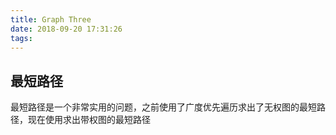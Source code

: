 ```yaml
---
title: Graph Three
date: 2018-09-20 17:31:26
tags:
---
```


## 最短路径

最短路径是一个非常实用的问题，之前使用了广度优先遍历求出了无权图的最短路径，现在使用求出带权图的最短路径
